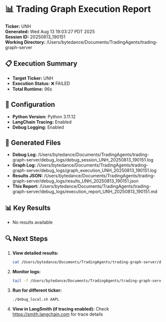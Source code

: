 # 📊 Trading Graph Execution Report

**Ticker:** UNH  
**Generated:** Wed Aug 13 19:03:27 PDT 2025  
**Session ID:** 20250813_190151  
**Working Directory:** /Users/bytedance/Documents/TradingAgents/trading-graph-server

## 📋 Execution Summary

- **Target Ticker:** UNH
- **Execution Status:** ❌ FAILED
- **Total Runtime:** 96s

## 🔧 Configuration

- **Python Version:** Python 3.11.12
- **LangChain Tracing:** Enabled
- **Debug Logging:** Enabled

## 📂 Generated Files

- **Debug Log:** /Users/bytedance/Documents/TradingAgents/trading-graph-server/debug_logs/debug_session_UNH_20250813_190151.log
- **Graph Log:** /Users/bytedance/Documents/TradingAgents/trading-graph-server/debug_logs/graph_execution_UNH_20250813_190151.log  
- **Results JSON:** /Users/bytedance/Documents/TradingAgents/trading-graph-server/debug_logs/results_UNH_20250813_190151.json
- **This Report:** /Users/bytedance/Documents/TradingAgents/trading-graph-server/debug_logs/execution_report_UNH_20250813_190151.md

## 📊 Key Results

- No results available

## 🔍 Next Steps

1. **View detailed results:**
   ```bash
   cat /Users/bytedance/Documents/TradingAgents/trading-graph-server/debug_logs/results_UNH_20250813_190151.json | jq .
   ```

2. **Monitor logs:**
   ```bash
   tail -f /Users/bytedance/Documents/TradingAgents/trading-graph-server/debug_logs/graph_execution_UNH_20250813_190151.log
   ```

3. **Run for different ticker:**
   ```bash
   ./debug_local.sh AAPL
   ```

4. **View in LangSmith (if tracing enabled):**
   Check https://smith.langchain.com for trace details

